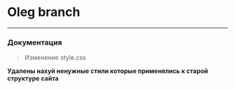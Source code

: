 # Oleg branch
---
### Документация

> Изменение style.css
> 
__Удалены нахуй ненужные стили которые применялись к старой структуре сайта__
